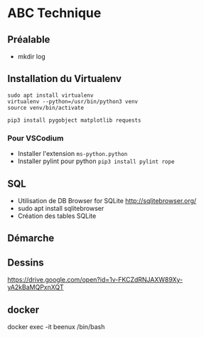 # ABC Technique

## Préalable
- mkdir log

## Installation du Virtualenv
```shell
sudo apt install virtualenv
virtualenv --python=/usr/bin/python3 venv
source venv/bin/activate

pip3 install pygobject matplotlib requests

```
### Pour VSCodium
- Installer l'extension ```ms-python.python```
- Installer pylint pour python ```pip3 install pylint rope```

## SQL
- Utilisation de DB Browser for SQLite http://sqlitebrowser.org/
- sudo apt install sqlitebrowser
- Création des tables SQLite

## Démarche

## Dessins
https://drive.google.com/open?id=1v-FKCZdRNJAXW89Xy-yA2kBaMQPxnXQT

## docker
docker exec -it beenux /bin/bash